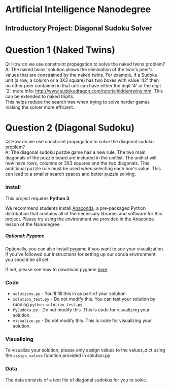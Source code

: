 # Artificial Intelligence Nanodegree
## Introductory Project: Diagonal Sudoku Solver

# Question 1 (Naked Twins)
Q: How do we use constraint propagation to solve the naked twins problem?  
A: The naked twins' solution allows the elimination of the twin's peer's values that are constrained by the naked twins.  For example, if a Sudoku unit (a row, a column or a 3X3 square) has two boxes with value '42' then no other peer contained in that unit can have either the digit '4' or the digit '2'.  more info: http://www.sudokudragon.com/tutorialhiddentwins.htm.  This can be extended to naked tripits.  
This helps reduce the search tree when trying to solve harder games making the solver more efficient.

# Question 2 (Diagonal Sudoku)
Q: How do we use constraint propagation to solve the diagonal sudoku problem?  
A: The diagonal sudoku puzzle game has a new rule. The two main diagonals of the puzzle board are included in the unitlist.  The unitlist will now have rows, columns or 3X3 squares and the two diagonals.  This additional puzzle rule must be used when selecting each box's value.  This can lead to a smaller search spaces and better puzzle solving.

### Install

This project requires **Python 3**.

We recommend students install [Anaconda](https://www.continuum.io/downloads), a pre-packaged Python distribution that contains all of the necessary libraries and software for this project. 
Please try using the environment we provided in the Anaconda lesson of the Nanodegree.

##### Optional: Pygame

Optionally, you can also install pygame if you want to see your visualization. If you've followed our instructions for setting up our conda environment, you should be all set.

If not, please see how to download pygame [here](http://www.pygame.org/download.shtml).

### Code

* `solutions.py` - You'll fill this in as part of your solution.
* `solution_test.py` - Do not modify this. You can test your solution by running `python solution_test.py`.
* `PySudoku.py` - Do not modify this. This is code for visualizing your solution.
* `visualize.py` - Do not modify this. This is code for visualizing your solution.

### Visualizing

To visualize your solution, please only assign values to the values_dict using the ```assign_values``` function provided in solution.py

### Data

The data consists of a text file of diagonal sudokus for you to solve.
